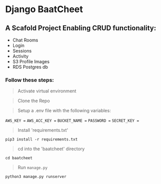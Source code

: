 # Django BaatCheet

## A Scafold Project Enabling CRUD functionality:

- Chat Rooms
- Login
- Sessions 
- Activity
- S3 Profile Images 
- RDS Postgres db

### Follow these steps:

> Activate virtual environment 

> Clone the Repo

> Setup a .env file with the following variables: 

```AWS_KEY =``` 
```AWS_ACC_KEY =``` 
```BUCKET_NAME =``` 
```PASSWORD =``` 
```SECRET_KEY =```

> Install 'requirements.txt'

```pip3 install -r requirements.txt```


> cd into the 'baatcheet' directory 

 ```cd baatcheet```

> Run ```manage.py```

```python3 manage.py runserver```
